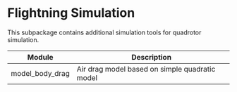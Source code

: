 # Flightning Simulation

This subpackage contains additional simulation tools for quadrotor simulation.

| Module                          | Description                                    |
|---------------------------------|------------------------------------------------|
| model_body_drag                 | Air drag model based on simple quadratic model |
